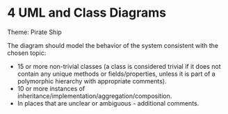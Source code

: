 # 4 UML and Class Diagrams

Theme: Pirate Ship

The diagram should model the behavior of the system consistent with the chosen topic:
- 15 or more non-trivial classes (a class is considered trivial if it does not contain
any unique methods or fields/properties, unless it is part of a polymorphic hierarchy with appropriate comments).
- 10 or more instances of inheritance/implementation/aggregation/composition.
- In places that are unclear or ambiguous - additional comments.